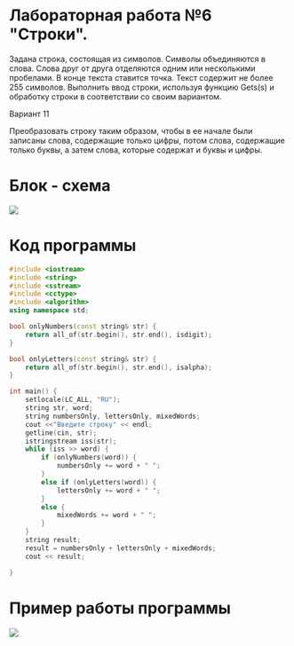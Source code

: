 # **Лабораторная работа №6 "Строки".**

Задана строка, состоящая из символов. Символы
объединяются в слова. Слова друг от друга отделяются
одним или несколькими пробелами. В конце текста ставится
точка. Текст содержит не более 255 символов. Выполнить
ввод строки, используя функцию Gets(s) и обработку
строки в соответствии со своим вариантом.

Вариант 11

Преобразовать строку таким образом, чтобы в ее
начале были записаны слова, содержащие только цифры,
потом слова, содержащие только буквы, а затем слова,
которые содержат и буквы и цифры.

# Блок - схема
![](https://sun9-18.userapi.com/impg/2t1KgPzEYMGgRMaCu3s-FeGUaGv0YaNJCEzy2A/cqGwYe_fBc0.jpg?size=736x626&quality=95&sign=34ab1183eac340ba23e46f9d51bca34f&type=album)

# Код программы 
```cpp
#include <iostream>
#include <string>
#include <sstream>
#include <cctype>
#include <algorithm>
using namespace std;

bool onlyNumbers(const string& str) {
	return all_of(str.begin(), str.end(), isdigit);
}

bool onlyLetters(const string& str) {
	return all_of(str.begin(), str.end(), isalpha);
}

int main() {
	setlocale(LC_ALL, "RU");
	string str, word;
	string numbersOnly, lettersOnly, mixedWords;
	cout <<"Введите строку" << endl;
	getline(cin, str);
	istringstream iss(str);
	while (iss >> word) {
		if (onlyNumbers(word)) {
			numbersOnly += word + " ";
		}
		else if (onlyLetters(word)) {
			lettersOnly += word + " ";
		}
		else {
			mixedWords += word + " ";
		}
	}
	string result;
	result = numbersOnly + lettersOnly + mixedWords;
	cout << result;

}
```
# Пример работы программы
![](https://sun9-41.userapi.com/impg/dmZ6lXlfCVMZ_a36MIakxI0TGf8hnOFeqgaPgQ/VkH91NcTcGY.jpg?size=397x102&quality=96&sign=818808baed73c8c6f800c86a7a3d71d8&type=album)

